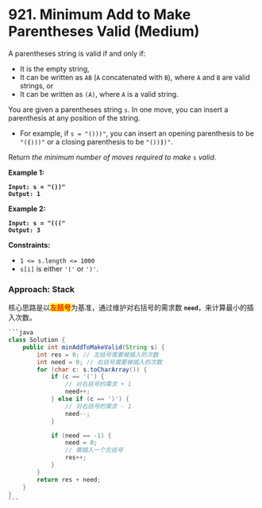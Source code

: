 # 921. Minimum Add to Make Parentheses Valid (Medium)

A parentheses string is valid if and only if:

* It is the empty string,
* It can be written as `AB` (`A` concatenated with `B`), where `A` and `B` are valid strings, or
* It can be written as `(A)`, where `A` is a valid string.

You are given a parentheses string `s`. In one move, you can insert a parenthesis at any position of the string.

* For example, if `s = "()))"`, you can insert an opening parenthesis to be `"(`**`(`**`)))"` or a closing parenthesis to be `"())`**`)`**`)"`.

Return _the minimum number of moves required to make_ `s` _valid_.

**Example 1:**

<pre><code><strong>Input: s = "())"
</strong><strong>Output: 1
</strong></code></pre>

**Example 2:**

<pre><code><strong>Input: s = "((("
</strong><strong>Output: 3
</strong></code></pre>

**Constraints:**

* `1 <= s.length <= 1000`
* `s[i]` is either `'('` or `')'`.



### Approach: Stack

核心思路是以<mark style="color:red;">**左括号**</mark>为基准，通过维护对右括号的需求数 **`need`**，来计算最小的插入次数。

````java
```java
class Solution {
    public int minAddToMakeValid(String s) {
        int res = 0; // 左括号需要被插入的次数
        int need = 0; // 右括号需要被插入的次数
        for (char c: s.toCharArray()) {
            if (c == '(') {
                // 对右括号的需求 + 1
                need++;
            } else if (c == ')') {
                // 对右括号的需求 - 1
                need--;
            }

            if (need == -1) {
                need = 0;
                // 需插入一个左括号
                res++;
            }
        }
        return res + need;
    }
}
```
````
